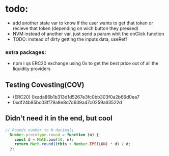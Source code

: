 # todo:
- add another state var to know if the user wants to get that token or recieve that token (depending on wich button they pressed)
- NVM instead of another var, just send a param whit the onClick function
- TODO: instead of dirty getting the inputs data, useRef!

### extra packages: 
- npm i qs
ERC20 exchange using 0x to get the best price out of all the liquidity providers
## Testing Covesting(COV)
- (ERC20) 0xada86b1b313d1d5267e3fc0bb303f0a2b66d0ea7
- 0xdf24b85bc03ff79a8e8d7d639a47c0259a63522d

## Didn't need it in the end, but cool
```js
// Rounds number to N decimals
  Number.prototype.round = function (n) {
    const d = Math.pow(10, n);
    return Math.round((this + Number.EPSILON) * d) / d;
  };
```